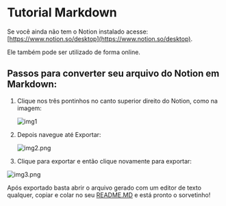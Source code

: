 # Tutorial Markdown

Se você ainda não tem o Notion instalado acesse: [https://www.notion.so/desktop](https://www.notion.so/desktop).

Ele também pode ser utilizado de forma online.

## Passos para converter seu arquivo do Notion em Markdown:

1. Clique nos três pontinhos no canto superior direito do Notion, como na imagem: 
    
    ![img1](https://user-images.githubusercontent.com/50498549/160690925-9d62fe36-56c3-4d0c-8acd-b1e829d8a9c9.png)
    
2. Depois navegue até Exportar:
    
    ![img2.png](Tutorial%20M%2012696/img2.png)
    
3. Clique para exportar e então clique novamente para exportar:

![img3.png](Tutorial%20M%2012696/img3.png)

Após exportado basta abrir o arquivo gerado com um editor de texto qualquer, copiar e colar no seu [README.MD](http://README.MD) e está pronto o sorvetinho!
